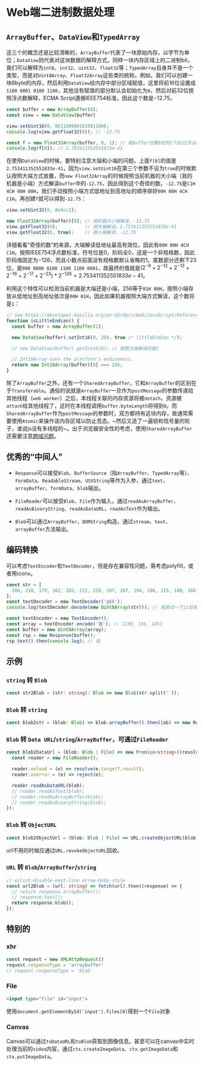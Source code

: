 # Web端二进制数据处理

## `ArrayBuffer`、`DataView`和`TypedArray`

这三个的概念还是比较清晰的，`ArrayBuffer`代表了一块原始内存，以字节为单位；`DataView`则代表对这块数据的解释方式，同样一块内存区域上的二进制bit，我们可以解释为`int8`、`int32`、`uint32`、`float32`等；`TypedArray`自身并不是一个类型，而是对`Uint8Array`、`Float32Array`这些类的统称。例如，我们可以创建一块8byte的内存，然后利用`DataView`给内存中部分区域赋值，这里将前16位设置成`1100 0001 0100 1100`，其他没有赋值的部分默认会初始化为`0`，然后对前32位按照浮点数解释，ECMA Script遵循IEEE754标准，因此这个数是$-12.75$。

```js
const buffer = new ArrayBuffer(8);
const view = new DataView(buffer)

view.setUint16(0, 0b1100000101001100);
console.log(view.getFloat32(0)); // -12.75

const f = new Float32Array(buffer, 0, 1); // 取buffer位置0处的1个32位浮点数，即将buffer前32位解释为浮点数
console.log(f[0]); // 2.753411352551833e-41
```

在使用`DataView`的时候，要特别注意大端和小端的问题。上面`f[0]`的值是`2.753411352551833e-41`，因为`view.setUint16`在第三个参数不设为`true`的时候默认按照大端方式放置，而`new Float32Array`的时候按照当前机器的大小端（我的机器是小端）方式解读`buffer`中的`-12.75`，因此得到这个奇怪的数。`-12.75`是`C1H 4CH 00H 00H`，我们手动按照小端方式低地址到高地址的顺序排好`00H 00H 4CH C1H`，再创建`f`就可以得到`-12.75`：

```js 
view.setUint32(0, 0x4cc1);

new Float32Array(buffer)[0]; // 按机器大小端解读，-12.75
view.getFloat32(0);          // 按大端解读，2.753411352551833e-41
view.getFloat32(0, true);    // 按小端解读，-12.75
```

详细看看“奇怪的数”的来源，大端解读低地址最高有效位，因此有`00H 00H 4CH C1H`。按照IEEE754浮点数标准，符号位是0，阶码全0，这是一个非规格数，因此阶码值固定为$-126$，而且小数点前面没有规格数默认省略的$1$。尾数部分还剩下23位，是`000 0000 0100 1100 1100 0001`，故最终的值就是$(2^{-9}+2^{-12}+2^{-13}+2^{-16}+2^{-17}+2^{-23}) * 2^{-126} = 2.753411352551833e-41$。

利用这个特性可以检测当前机器是大端还是小端，256等于`01H 00H`，按照小端存放从低地址到高地址依次是`00H 01H`，因此如果机器按照大端方式解读，这个数将是`1`：

```js
// see https://developer.mozilla.org/en-US/docs/Web/JavaScript/Reference/Global_Objects/DataView
function isLittleEndian() {
  const buffer = new ArrayBuffer(2);

  new DataView(buffer).setInt16(0, 256, true /* littleEndian */);

  // new DataView(buffer).getInt16(0); // 按照大端解读将是1

  // Int16Array uses the platform's endianness.
  return new Int16Array(buffer)[0] === 256;
}
```


除了`ArrayBuffer`之外，还有一个`SharedArrayBuffer`，它和`ArrayBuffer`的区别在于`Transferable`。通俗的说就是`ArrayBuffer`一旦作为`postMessage`的参数传递给其他线程（`web worker`）之后，本线程关联的内存资源将被`detach`，资源被`attach`给其他线程了，这时在本线程调用`buffer.byteLength`将得到`0`。而`SharedArrayBuffer`作为`postMessage`的参数时，双方都持有这块内存，故通常需要使用`Atomic`来操作该内存区域以防止竞态。~然后又造了一遍锁和信号量的轮子，谁说js没有多线程的~。出于浏览器安全性的考虑，使用`SharedArrayBuffer`还需要注意[跨域问题](https://developer.mozilla.org/en-US/docs/Web/JavaScript/Reference/Global_Objects/SharedArrayBuffer)。

## 优秀的“中间人”

*   `Response`可以接受`Blob`、`BufferSource`（指`ArrayBuffer`、`TypedArray`等）、`FormData`、`ReadableStream`、`USVString`等作为入参，通过`text`、`arrayBuffer`、`formData`、`blob`输出。

*   `FileReader`可以接受`Blob`、`File`作为输入，通过`readAsArrayBuffer`、`readAsBinaryString`、`readAsDataURL`、`readAsText`作为输出。

*   `Blob`可以通过`ArrayBuffer`、`DOMString`构造，通过`stream`、`text`、`arrayBuffer`方法输出。

## 编码转换

可以考虑`TextEncoder`和`TextDecoder`，但是存在兼容性问题，需考虑polyfill，或者用iconv。

```js
const str = [
  206, 210, 179, 162, 202, 212, 210, 187, 207, 194, 106, 115, 180, 166, 192, 237, 103, 98, 107,
];
const textDecoder = new TextDecoder('gbk');
console.log(textDecoder.decode(new Uint8Array(str))); // 我尝试一下js处理gbk
```

```js
const textEncoder = new TextEncoder();
const array = textEncoder.encode('我'); // [230, 136, 145]
const buffer = new Uint8Array(array);
const rsp = new Response(buffer);
rsp.text().then(console.log); // 我
```

## 示例

### `string` 转 `Blob`

```ts
const str2Blob = (str: string): Blob => new Blob(str.split(''));
```

### `Blob` 转 `string`

```ts
const blob2str = (blob: Blob) => blob.arrayBuffer().then((ab) => new Response(ab)).then((response) => response.text());
```

### `Blob` 转 `Data URL`/`string`/`ArrayBuffer`，可通过`FileReader`

```ts
const blob2DataUrl = (blob: Blob | File) => new Promise<string>((resolve, reject) => {
  const reader = new FileReader();

  reader.onload = (e) => resolve(e.target?.result);
  reader.onerror = (e) => reject(e);

  reader.readAsDataURL(blob);
  // reader.readAsText(blob);
  // reader.readAsArrayBuffer(blob);
  // reader.readAsBinaryString(blob);
});
```

### `Blob` 转 `ObjectURL`

```ts
const blob2ObjectUrl = (blob: Blob | File) => URL.createObjectURL(blob);
```

url不用的时候应通过`URL.revokeObjectURL`回收。

### `URL` 转 `Blob`/`ArrayBuffer`/`string`

```ts
// eslint-disable-next-line arrow-body-style
const url2Blob = (url: string) => fetch(url).then((response) => {
  // return response.arrayBuffer();
  // response.text();
  return response.blob();
});
```

## 特别的

### xhr

```js
const request = new XMLHttpRequest()
request.responseType = 'arraybuffer'
// request.responseType = 'blob'
```

### File

```html
<input type="file" id="input">
```

使用`document.getElementById('input').files[0]`得到一个`File`对象

### Canvas

Canvas可以通过`toDataURL`和`toBlob`获取到图像信息。甚至可以在canvas中实时处理当前的`video`内容，通过`ctx.createImageData`、`ctx.getImageData`和`ctx.putImageData`。
